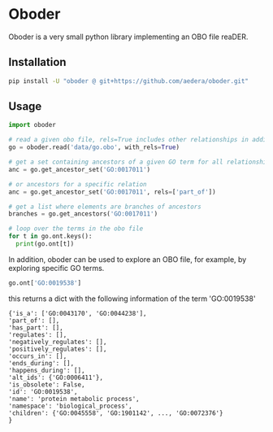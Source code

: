 # Oboder

Oboder is a very small python library implementing an OBO file reaDER.


## Installation

```bash
pip install -U "oboder @ git+https://github.com/aedera/oboder.git"
```

## Usage

```python
import oboder

# read a given obo file, rels=True includes other relationships in addition to 'is_a'
go = oboder.read('data/go.obo', with_rels=True)

# get a set containing ancestors of a given GO term for all relationships
anc = go.get_ancestor_set('GO:0017011')

# or ancestors for a specific relation
anc = go.get_ancestor_set('GO:0017011', rels=['part_of'])

# get a list where elements are branches of ancestors
branches = go.get_ancestors('GO:0017011')

# loop over the terms in the obo file
for t in go.ont.keys():
  print(go.ont[t])
```

In addition, oboder can be used to explore an OBO file, for example, by exploring
specific GO terms.

```python
go.ont['GO:0019538']
```
this returns a dict with the following information of the term 'GO:0019538'

```
{'is_a': ['GO:0043170', 'GO:0044238'],
'part_of': [],
'has_part': [],
'regulates': [],
'negatively_regulates': [],
'positively_regulates': [],
'occurs_in': [],
'ends_during': [],
'happens_during': [],
'alt_ids': {'GO:0006411'},
'is_obsolete': False,
'id': 'GO:0019538',
'name': 'protein metabolic process',
'namespace': 'biological_process',
'children': {'GO:0045558', 'GO:1901142', ..., 'GO:0072376'}
}
```

